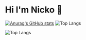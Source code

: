 # Hi I'm Nicko 👋

[![Anurag's GitHub stats](https://github-readme-stats.vercel.app/api?username=nickolandermilan30)](https://github.com/nickolandermilan30/github-readme-stats)  ![Top Langs](https://github-readme-stats.vercel.app/api/top-langs/?username=nickolandermilan30&layout=compact)

![Top Langs](https://github-readme-stats.vercel.app/api/top-langs/?username=nickolandermilan30&hide_progress=true)


